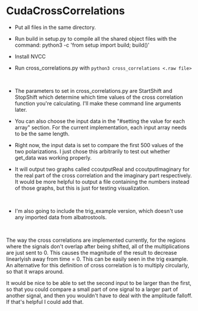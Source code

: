 # CudaCrossCorrelations

* Put all files in the same directory.

* Run build in setup.py to compile all the shared object files with the command: python3 -c 'from setup import build; build()'

* Install NVCC

* Run cross_correlations.py with `python3 cross_correlations <.raw file>`

&nbsp;

* The parameters to set in cross_correlations.py are StartShift and StopShift which determine which time values of the cross correlation function you're calculating. I'll make these command line arguments later.

* You can also choose the input data in the "#setting the value for each array" section. For the current implementation, each input array needs to be the same length.

* Right now, the input data is set to compare the first 500 values of the two polarizations. I just chose this arbitrarily to test out whether get_data was working properly.

* It will output two graphs called ccoutputReal and ccoutputImaginary for the real part of the cross correlation and the imaginary part respectively. It would be more helpful to output a file containing the numbers instead of those graphs, but this is just for testing visualization.

&nbsp;

* I'm also going to include the trig_example version, which doesn't use any imported data from albatrostools.

&nbsp;

The way the cross correlations are implemented currently, for the regions where the signals don't overlap after being shifted, all of the multiplications are just sent to 0. This causes the magnitude of the result to decrease linearlyish away from time = 0. This can be easily seen in the trig example. An alternative for this definition of cross correlation is to multiply circularly, so that it wraps around.

It would be nice to be able to set the second input to be larger than the first, so that you could compare a small part of one signal to a larger part of another signal, and then you wouldn't have to deal with the amplitude falloff. If that's helpful I could add that.
